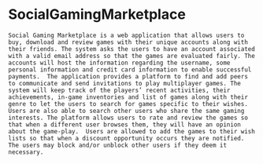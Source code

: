 # SocialGamingMarketplace

	Social Gaming Marketplace is a web application that allows users to buy, download and review games with their unique accounts along with their friends. The system asks the users to have an account associated with a valid email address so that the games are evaluated fairly. The accounts will host the information regarding the username, some personal information and credit card information to enable successful payments.  The application provides a platform to find and add peers to communicate and send invitations to play multiplayer games. The system will keep track of the players’ recent activities, their achievements, in-game inventories and list of games along with their genre to let the users to search for games specific to their wishes. Users are also able to search other users who share the same gaming interests. The platform allows users to rate and review the games so that when a different user browses them, they will have an opinion about the game-play.  Users are allowed to add the games to their wish lists so that when a discount opportunity occurs they are notified. The users may block and/or unblock other users if they deem it necessary.
